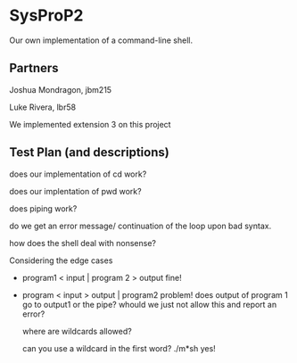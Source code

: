 # SysProP2

Our own implementation of a command-line shell. 

Partners
--------

Joshua Mondragon, jbm215

Luke Rivera, lbr58


We implemented extension 3 on this project


Test Plan (and descriptions)
-------------------

 does our implementation of cd work?
 
 does our implentation of pwd work?
 
 does piping work?

 do we get an error message/ continuation of the loop upon bad syntax.

 how does the shell deal with nonsense?


 Considering the edge cases

 - program1 < input | program 2 > output
    fine!

 - program < input > output | program2
    problem! does output of program 1 go to output1 or the pipe?
   whould we just not allow this and report an error?


    where are wildcards allowed?

    can you use a wildcard in the first word?
        ./m*sh
        yes!



